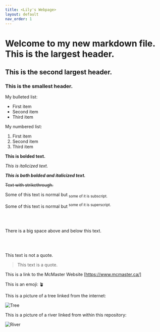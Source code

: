 ```yaml
---
title: <Lily's Webpage>
layout: default
nav_order: 1
---
```


# Welcome to my new markdown file. This is the largest header.

## This is the second largest header.

### This is the smallest header.

My bulleted list:
- First item
- Second item
- Third item

My numbered list:
1. First item
2. Second item
3. Third item

**This is bolded text.**

*This is italicized text.*

***This is both bolded and italicized text.***

~~Text with strikethrough.~~

Some of this text is normal but <sub> some of it is subscript. <sub>

Some of this text is normal but <sup> some of it is superscript. <sup>

<br>
<br>

There is a big space above and below this text.
  
<br>
<br>


This text is not a quote.
> This text is a quote.

This is a link to the McMaster Website [https://www.mcmaster.ca/]
  
This is an emoji: 🪴 

This is a picture of a tree linked from the internet:

![Tree](https://upload.wikimedia.org/wikipedia/commons/thumb/e/eb/Ash_Tree_-_geograph.org.uk_-_590710.jpg/220px-Ash_Tree_-_geograph.org.uk_-_590710.jpg)
  
This is a picture of a river linked from within this repository:

![River](Lily-iSci/docs/Image.png)
